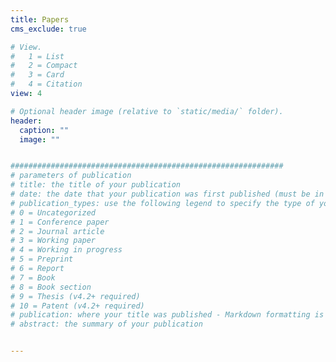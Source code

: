 ```yaml
---
title: Papers
cms_exclude: true

# View.
#   1 = List
#   2 = Compact
#   3 = Card
#   4 = Citation
view: 4

# Optional header image (relative to `static/media/` folder).
header:
  caption: ""
  image: ""


#############################################################
# parameters of publication
# title: the title of your publication
# date: the date that your publication was first published (must be in a valid TOML date format)
# publication_types: use the following legend to specify the type of your publication, e.g. "1" for conference proceedings:
# 0 = Uncategorized
# 1 = Conference paper
# 2 = Journal article
# 3 = Working paper
# 4 = Working in progress
# 5 = Preprint 
# 6 = Report
# 7 = Book
# 8 = Book section
# 9 = Thesis (v4.2+ required)
# 10 = Patent (v4.2+ required)
# publication: where your title was published - Markdown formatting is enabled here for italic etc.
# abstract: the summary of your publication


---
```



